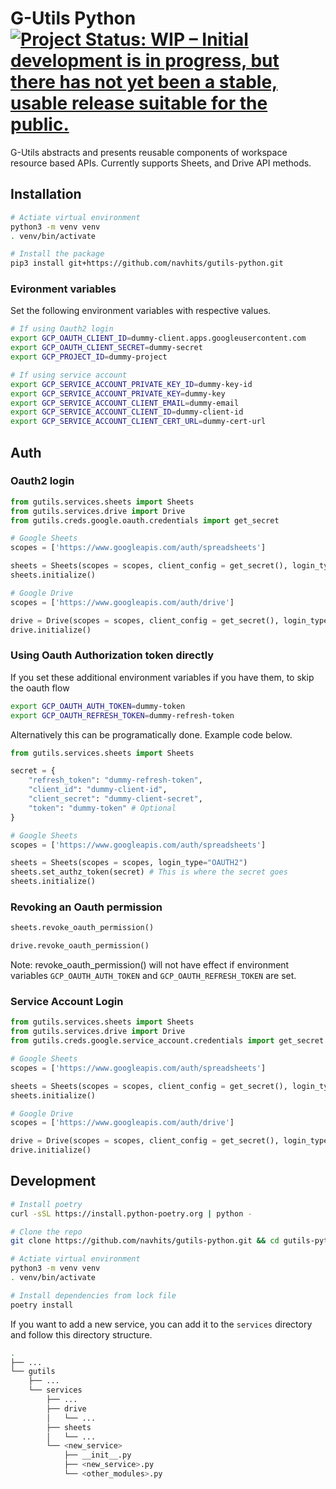 # G-Utils Python [![Project Status: WIP – Initial development is in progress, but there has not yet been a stable, usable release suitable for the public.](https://www.repostatus.org/badges/latest/wip.svg)](https://www.repostatus.org/#wip)

G-Utils abstracts and presents reusable components of workspace resource based APIs. Currently supports Sheets, and Drive API methods.

## Installation

```bash
# Actiate virtual environment
python3 -m venv venv
. venv/bin/activate

# Install the package
pip3 install git+https://github.com/navhits/gutils-python.git
```

### Evironment variables

Set the following environment variables with respective values.

```bash
# If using Oauth2 login
export GCP_OAUTH_CLIENT_ID=dummy-client.apps.googleusercontent.com
export GCP_OAUTH_CLIENT_SECRET=dummy-secret
export GCP_PROJECT_ID=dummy-project

# If using service account
export GCP_SERVICE_ACCOUNT_PRIVATE_KEY_ID=dummy-key-id
export GCP_SERVICE_ACCOUNT_PRIVATE_KEY=dummy-key
export GCP_SERVICE_ACCOUNT_CLIENT_EMAIL=dummy-email
export GCP_SERVICE_ACCOUNT_CLIENT_ID=dummy-client-id
export GCP_SERVICE_ACCOUNT_CLIENT_CERT_URL=dummy-cert-url
```

## Auth

### Oauth2 login

```python
from gutils.services.sheets import Sheets
from gutils.services.drive import Drive
from gutils.creds.google.oauth.credentials import get_secret

# Google Sheets
scopes = ['https://www.googleapis.com/auth/spreadsheets']

sheets = Sheets(scopes = scopes, client_config = get_secret(), login_type="OAUTH2")
sheets.initialize()

# Google Drive
scopes = ['https://www.googleapis.com/auth/drive']

drive = Drive(scopes = scopes, client_config = get_secret(), login_type="OAUTH2")
drive.initialize()
```

### Using Oauth Authorization token directly

If you set these additional environment variables if you have them, to skip the oauth flow

```bash
export GCP_OAUTH_AUTH_TOKEN=dummy-token
export GCP_OAUTH_REFRESH_TOKEN=dummy-refresh-token
```

Alternatively this can be programatically done. Example code below.

```python
from gutils.services.sheets import Sheets

secret = {
    "refresh_token": "dummy-refresh-token",
    "client_id": "dummy-client-id",
    "client_secret": "dummy-client-secret",
    "token": "dummy-token" # Optional
}

# Google Sheets
scopes = ['https://www.googleapis.com/auth/spreadsheets']

sheets = Sheets(scopes = scopes, login_type="OAUTH2")
sheets.set_authz_token(secret) # This is where the secret goes
sheets.initialize()

```

### Revoking an Oauth permission

```python
sheets.revoke_oauth_permission()

drive.revoke_oauth_permission()
```

Note: revoke_oauth_permission() will not have effect if environment variables `GCP_OAUTH_AUTH_TOKEN` and `GCP_OAUTH_REFRESH_TOKEN` are set.

### Service Account Login

```python
from gutils.services.sheets import Sheets
from gutils.services.drive import Drive
from gutils.creds.google.service_account.credentials import get_secret

# Google Sheets
scopes = ['https://www.googleapis.com/auth/spreadsheets']

sheets = Sheets(scopes = scopes, client_config = get_secret(), login_type="SERVICE_ACCOUNT")
sheets.initialize()

# Google Drive
scopes = ['https://www.googleapis.com/auth/drive']

drive = Drive(scopes = scopes, client_config = get_secret(), login_type="SERVICE_ACCOUNT")
drive.initialize()
```

## Development

```bash
# Install poetry
curl -sSL https://install.python-poetry.org | python -

# Clone the repo
git clone https://github.com/navhits/gutils-python.git && cd gutils-python

# Actiate virtual environment
python3 -m venv venv
. venv/bin/activate

# Install dependencies from lock file
poetry install
```

If you want to add a new service, you can add it to the `services` directory and follow this directory structure.

```bash
.
├── ...
└── gutils
    ├── ...
    └── services
        ├── ...
        ├── drive
        │   └── ...
        ├── sheets
        │   └── ...
        └── <new_service>
            ├── __init__.py
            ├── <new_service>.py
            └── <other_modules>.py
```
